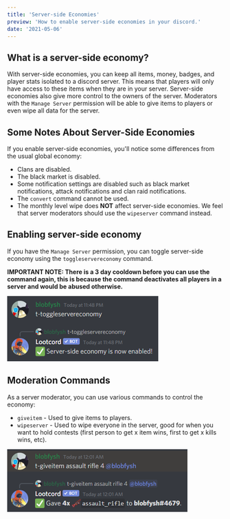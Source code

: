 ```yaml
---
title: 'Server-side Economies'
preview: 'How to enable server-side economies in your discord.'
date: '2021-05-06'
---
```


## What is a server-side economy?

With server-side economies, you can keep all items, money, badges, and player stats isolated to a discord server. This means that players will only have access to these items when they are in your server. Server-side economies also give more control to the owners of the server. Moderators with the `Manage Server` permission will be able to give items to players or even wipe all data for the server.

## Some Notes About Server-Side Economies

If you enable server-side economies, you'll notice some differences from the usual global economy:

- Clans are disabled.
- The black market is disabled.
- Some notification settings are disabled such as black market notifications, attack notifications and clan raid notifications.
- The `convert` command cannot be used.
- The monthly level wipe does **NOT** affect server-side economies. We feel that server moderators should use the `wipeserver` command instead.

## Enabling server-side economy

If you have the `Manage Server` permission, you can toggle server-side economy using the `toggleservereconomy` command.

**IMPORTANT NOTE: There is a 3 day cooldown before you can use the command again, this is because the command deactivates all players in a server and would be abused otherwise.**

![using the toggleservereconomy command](./serversidecommand.png)

## Moderation Commands

As a server moderator, you can use various commands to control the economy:

- `giveitem` - Used to give items to players.
- `wipeserver` - Used to wipe everyone in the server, good for when you want to hold contests (first person to get x item wins, first to get x kills wins, etc).

![using the giveitem command](./giveitemcommand.png)
